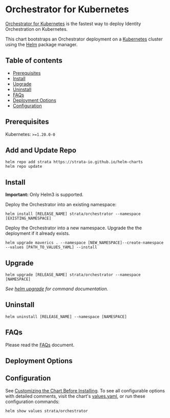 # Orchestrator for Kubernetes

[Orchestrator for Kubernetes](https://strata-io.github.io/helm-charts) is the fastest way to deploy Identity Orchestration on Kubernetes.

This chart bootstraps an Orchestrator deployment on a [Kubernetes](http://kubernetes.io) cluster using the [Helm](https://helm.sh) package manager.

## Table of contents

- [Prerequisites](#prerequisites)
- [Install](#install)
- [Upgrade](#upgrade)
- [Uninstall](#uninstall)
- [FAQs](#faqs)
- [Deployment Options](#deployment-options)
- [Configuration](#configuration)

## Prerequisites

Kubernetes: `>=1.20.0-0`

## Add and Update Repo

```console
helm repo add strata https://strata-io.github.io/helm-charts
helm repo update
```

## Install

**Important:** Only Helm3 is supported.

Deploy the Orchestrator into an existing namespace:
```console
helm install [RELEASE_NAME] strata/orchestrator --namespace [EXISTING_NAMESPACE]
```

Deploy the Orchestrator into a new namespace. Upgrade the the deployment if it 
already exists.
```console
helm upgrade maverics . --namespace [NEW_NAMESPACE]--create-namespace --values [PATH_TO_VALUES_YAML] --install
```

## Upgrade
```console
helm upgrade [RELEASE_NAME] strata/orchestrator --namespace [NAMESPACE]
```

_See [helm upgrade](https://helm.sh/docs/helm/helm_upgrade/) for command documentation._

## Uninstall
```console
helm uninstall [RELEASE_NAME] --namespace [NAMESPACE]
```

## FAQs

Please read the
[FAQs](./FAQs.md)
document.

## Deployment Options

## Configuration

See [Customizing the Chart Before Installing](https://helm.sh/docs/intro/using_helm/#customizing-the-chart-before-installing). To see all configurable options with detailed comments, visit the chart's [values.yaml](./values.yaml), or run these configuration commands:

```console
helm show values strata/orchestrator
```